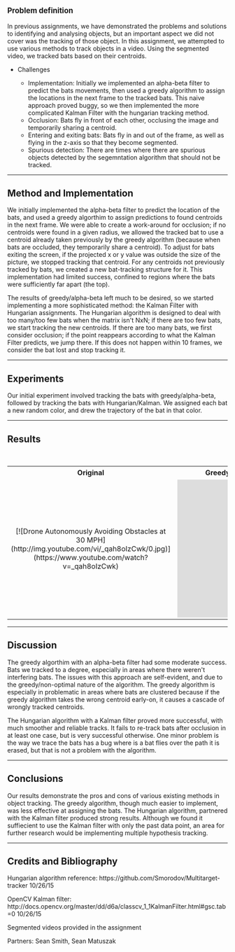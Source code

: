 <p style="font-size: 120%;"><b>Problem definition</b></p>

<p>
In previous assignments, we have demonstrated the problems and solutions to identifying and analysing objects, but an important aspect we did not cover was the tracking of those object. In this assignment, we attempted to use various methods to track objects in a video. Using the segmented video, we tracked bats based on their centroids.
</p>
<ul>
    <li>Challenges</li>
    <ul>
        <li>Implementation: Initially we implemented an alpha-beta filter to predict the bats movements, then used a greedy algorithm to assign the locations in the next frame to the tracked bats. This naive approach proved buggy, so we then implemented the more complicated Kalman Filter with the hungarian tracking method.</li>
        <li>Occlusion: Bats fly in front of each other, occlusing the image and temporarily sharing a centroid.</li>
        <li>Entering and exiting bats: Bats fly in and out of the frame, as well as flying in the z-axis so that they become segmented.</li>
        <li>Spurious detection: There are times where there are spurious objects detected by the segemntation algorithm that should not be tracked.</li>
    </ul>
    <!--
    <li>Assumptions</li>
    <ul>
        <li>Aquarium: We will make our system lightning invariant by only using our value channel from the HSV space, and consider small isolated motion pixels as fish, due to the fact that using and erode and dilation step gets rid of a lot of the fish in the images.</li>
        <li>Bats: We will be using the grayscale images and because our algorithm worked fairly well (e.g. no considerable noise) we assumed that all the blobs we got are bats.</li>
        <li>Cells: We made the assumption that when getting our contour of the cells, because of the bright values around them we get stripes that they don't connect, our assumption was that if these stripes are close enough they belong to the same boundary of the cell and therefore by using morphological operations we can get the whole contour and shape of the cell.</li>
    </ul>
    -->
</ul>

<hr>
<h2> Method and Implementation </h2>

<p>We initially implemented the alpha-beta filter to predict the location of the bats, and used a greedy algorthim to assign predictions to found centroids in the next frame. We were able to create a work-around for occlusion; if no centroids were found in a given radius, we allowed the tracked bat to use a centroid already taken previously by the greedy algorithm (because when bats are occluded, they temporarily share a centroid). To adjust for bats exiting the screen, if the projected x or y value was outside the size of the picture, we stopped tracking that centroid. For any centroids not previously tracked by bats, we created a new bat-tracking structure for it. This implementation had limited success, confined to regions where the bats were sufficiently far apart (the top).</p>
<p>The results of greedy/alpha-beta left much to be desired, so we started implementing a more sophisticated method: the Kalman Filter with Hungarian assignments. The Hungarian algorithm is designed to deal with too many/too few bats when the matrix isn't NxN; if there are too few bats, we start tracking the new centroids. If there are too many bats, we first consider occlusion; if the point reappears according to what the Kalman Filter predicts, we jump there. If this does not happen within 10 frames, we consider the bat lost and stop tracking it.
</p>


<hr>
<h2>Experiments</h2>
<p>
Our initial experiment involved tracking the bats with greedy/alpha-beta, followed by tracking the bats with Hungarian/Kalman. We assigned each bat a new random color, and drew the trajectory of the bat in that color.
</p>


<hr>
<h2> Results</h2>

<table style="width:100%">
    <caption><b>Results</b></caption>
    <tr>
        <th><b>Original</b></th>
        <th><b>Greedy Algorithm - Alpha-Beta Filter</b></th>
        <th><b>Hungarian Algorithm - Kalman Filter</b></th>
    </tr>
    <tr>
        <td><div align="center">
[![Drone Autonomously Avoiding Obstacles at 30 MPH](http://img.youtube.com/vi/_qah8oIzCwk/0.jpg)](https://www.youtube.com/watch?v=_qah8oIzCwk)
        </div></td>
        <td><div align="center">
<iframe width="420" height="315" src="https://www.youtube.com/embed/6lQ9wC0grC0" frameborder="0" allowfullscreen></iframe>
        </div></td>
        <td><div align="center">
<iframe width="420" height="315" src="https://www.youtube.com/embed/w9mQGjM5TmI" frameborder="0" allowfullscreen></iframe>
        </div></td>
    </tr>
   </table>

<p>
<hr>
<h2> Discussion </h2>

<p>
The greedy algorthim with an alpha-beta filter had some moderate success. Bats we tracked to a degree, especially in areas where there weren't interfering bats. The issues with this approach are self-evident, and due to the greedy/non-optimal nature of the algorithm. The greedy algorithm is especially in problematic in areas where bats are clustered because if the greedy algorithm takes the wrong centroid early-on, it causes a cascade of wrongly tracked centroids.
</p>
<p>
The Hungarian algorithm with a Kalman filter proved more successful, with much smoother and reliable tracks. It fails to re-track bats after occlusion in at least one case, but is very successful otherwise. One minor problem is the way we trace the bats has a bug where is a bat flies over the path it is erased, but that is not a problem with the algorithm.
</p>
<hr>
<h2> Conclusions </h2>

<p>
Our results demonstrate the pros and cons of various existing methods in object tracking. The greedy algorithm, though much easier to implement, was less effective at assigning the bats. The Hungarian algorithm, partnered with the Kalman filter produced strong results. Although we found it suffiecient to use the Kalman filter with only the past data point, an area for further research would be implementing multiple hypothesis tracking.
</p>


<hr>
<h2> Credits and Bibliography </h2>
<p>
Hungarian algorithm reference: https://github.com/Smorodov/Multitarget-tracker <a href="https://github.com/Smorodov/Multitarget-tracker">  </a>10/26/15
</p>
<p>
OpenCV Kalman filter: http://docs.opencv.org/master/dd/d6a/classcv_1_1KalmanFilter.html#gsc.tab=0 <a href="http://docs.opencv.org/master/dd/d6a/classcv_1_1KalmanFilter.html#gsc.tab=0">  </a>10/26/15
</p>
<p>
Segmented videos provided in the assignment
</p>
<p>
Partners: Sean Smith, Sean Matuszak
</p>
